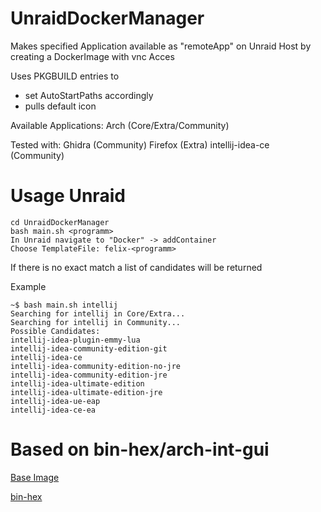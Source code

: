 # UnraidDockerManager
Makes specified Application available as "remoteApp" on Unraid  Host by creating a DockerImage with vnc Acces



Uses PKGBUILD entries to
- set AutoStartPaths accordingly
- pulls default icon

Available Applications:
Arch (Core/Extra/Community) 

Tested with:
Ghidra (Community)
Firefox (Extra)
intellij-idea-ce  (Community)


# Usage Unraid
```
cd UnraidDockerManager 
bash main.sh <programm>
In Unraid navigate to "Docker" -> addContainer
Choose TemplateFile: felix-<programm>
```
If there is no exact match a list  of candidates will be returned

Example
```
~$ bash main.sh intellij
Searching for intellij in Core/Extra...
Searching for intellij in Community...
Possible Candidates:
intellij-idea-plugin-emmy-lua
intellij-idea-community-edition-git
intellij-idea-ce
intellij-idea-community-edition-no-jre
intellij-idea-community-edition-jre
intellij-idea-ultimate-edition
intellij-idea-ultimate-edition-jre
intellij-idea-ue-eap
intellij-idea-ce-ea
```

# Based on bin-hex/arch-int-gui
[Base Image](https://github.com/binhex/arch-int-gui)


[bin-hex](https://github.com/binhex/)